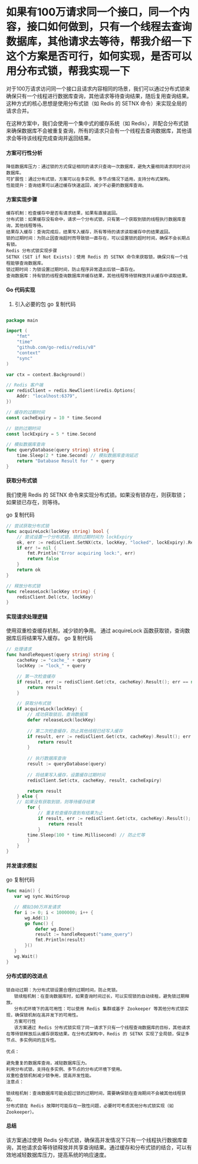 # 如果有100万请求同一个接口，同一个内容，接口如何做到，只有一个线程去查询数据库，其他请求去等待，帮我介绍一下这个方案是否可行，如何实现，是否可以用分布式锁，帮我实现一下

对于100万请求访问同一个接口且请求内容相同的场景，我们可以通过分布式锁来确保只有一个线程进行数据库查询，其他请求等待查询结果，随后复用查询结果。这种方式的核心思想是使用分布式锁（如 Redis 的 SETNX 命令）来实现全局的请求合并。

在这种方案中，我们会使用一个集中式的缓存系统（如 Redis），并配合分布式锁来确保数据库不会被重复查询，所有的请求只会有一个线程去查询数据库，其他请求会等待该线程完成查询并返回结果。

#### 方案可行性分析
```text
降低数据库压力：通过锁的方式保证相同的请求只查询一次数据库，避免大量相同请求同时访问数据库。
可扩展性：通过分布式锁，方案可以在多实例、多节点情况下适用，支持分布式架构。
性能提升：查询结果可以通过缓存快速返回，减少不必要的数据库查询。
```
#### 方案实现步骤
```text
缓存机制：检查缓存中是否有请求结果，如果有直接返回。
分布式锁：如果缓存没有命中，请求一个分布式锁，只有第一个获取到锁的线程执行数据库查询，其他线程等待。
结果存入缓存：查询完成后，结果写入缓存，所有等待的请求读取缓存中的结果返回。
锁的过期时间：为防止因查询超时而导致锁一直存在，可以设置锁的超时时间，确保不会长期占有锁。
Redis 分布式锁实现步骤
SETNX (SET if Not Exists)：使用 Redis 的 SETNX 命令来获取锁，确保只有一个线程能够查询数据库。
锁过期时间：为锁设置过期时间，防止程序异常退出后锁一直存在。
查询数据库：持有锁的线程查询数据库并缓存结果，其他线程等待锁释放并从缓存中读取结果。
```
#### Go 代码实现
1. 引入必要的包
   go
   复制代码
```go

package main

import (
    "fmt"
    "time"
    "github.com/go-redis/redis/v8"
    "context"
    "sync"
)

var ctx = context.Background()

// Redis 客户端
var redisClient = redis.NewClient(&redis.Options{
    Addr: "localhost:6379",
})

// 缓存的过期时间
const cacheExpiry = 10 * time.Second

// 锁的过期时间
const lockExpiry = 5 * time.Second

// 模拟数据库查询
func queryDatabase(query string) string {
    time.Sleep(2 * time.Second) // 模拟数据库查询延迟
    return "Database Result for " + query
}
```
#### 获取分布式锁
   我们使用 Redis 的 SETNX 命令来实现分布式锁。如果没有锁存在，则获取锁；如果锁已存在，则等待。

go
复制代码
```go
// 尝试获取分布式锁
func acquireLock(lockKey string) bool {
    // 尝试设置一个分布式锁，锁的过期时间为 lockExpiry
    ok, err := redisClient.SetNX(ctx, lockKey, "locked", lockExpiry).Result()
    if err != nil {
        fmt.Println("Error acquiring lock:", err)
        return false
    }
    return ok
}

// 释放分布式锁
func releaseLock(lockKey string) {
    redisClient.Del(ctx, lockKey)
}
```


#### 实现请求处理逻辑
   使用双重检查缓存机制，减少锁的争用。
   通过 acquireLock 函数获取锁，查询数据库后将结果写入缓存。
   go
   复制代码
```go
// 处理请求
func handleRequest(query string) string {
    cacheKey := "cache_" + query
    lockKey := "lock_" + query

    // 第一次检查缓存
    if result, err := redisClient.Get(ctx, cacheKey).Result(); err == nil {
		return result
    }

    // 获取分布式锁
    if acquireLock(lockKey) {
        // 成功获取锁后，查询数据库
        defer releaseLock(lockKey)
        
        // 第二次检查缓存，防止其他线程已经写入缓存
        if result, err := redisClient.Get(ctx, cacheKey).Result(); err == nil {
            return result
        }
    
        // 执行数据库查询
        result := queryDatabase(query)
        
        // 将结果写入缓存，设置缓存过期时间
        redisClient.Set(ctx, cacheKey, result, cacheExpiry)

        return result
    } else {
    // 如果没有获取到锁，则等待缓存结果
        for {
            // 重复检查缓存直到有结果为止
            if result, err := redisClient.Get(ctx, cacheKey).Result(); err == nil {
                return result
            }
        time.Sleep(100 * time.Millisecond) // 防止忙等
        }
    }
}

```
   
#### 并发请求模拟
   go
   复制代码
```go
func main() {
   var wg sync.WaitGroup

   // 模拟100万并发请求
   for i := 0; i < 1000000; i++ {
       wg.Add(1)
       go func() {
           defer wg.Done()
           result := handleRequest("same_query")
           fmt.Println(result)
       }()
   }
   wg.Wait()
}
```
   
#### 分布式锁的改进点
```text
锁自动过期：为分布式锁设置合理的过期时间，防止死锁。
   锁续租机制：在查询数据库时，如果查询时间过长，可以实现锁的自动续租，避免锁过期释放。
   分布式环境下的高可用性：可以使用 Redis 集群或基于 Zookeeper 等其他分布式锁实现，确保锁机制在高并发下的可用性。
   方案可行性
   该方案通过 Redis 分布式锁实现了同一请求下只有一个线程查询数据库的目标，其他请求在等待锁释放后从缓存获取结果。在分布式架构中，Redis 的 SETNX 实现了全局锁，保证多节点、多实例间的互斥性。
   
优点：

避免重复的数据库查询，减轻数据库压力。
利用分布式锁，支持在多实例、多节点的分布式环境下使用。
双重检查锁机制减少锁争用，提高并发性能。
注意点：

锁续租机制：查询数据库可能会超过锁的过期时间，需要确保锁在查询期间不会被其他线程获取。
分布式锁在 Redis 故障时可能存在一致性问题，必要时可考虑其他分布式锁实现（如 Zookeeper）。
```

#### 总结
该方案通过使用 Redis 分布式锁，确保高并发情况下只有一个线程执行数据库查询，其他请求会等待锁释放并共享查询结果。通过缓存和分布式锁的结合，可以有效地减轻数据库压力，提高系统的响应速度。









